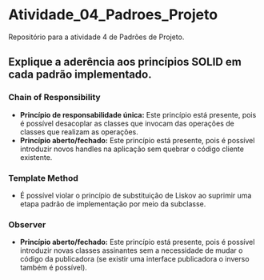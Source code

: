 # Atividade_04_Padroes_Projeto
Repositório para a atividade 4 de Padrões de Projeto.

## Explique a aderência aos princípios SOLID em cada padrão implementado.

### Chain of Responsibility
* <b>Princípio de responsabilidade única:</b> 
Este princípio está presente, pois é possível desacoplar as classes que invocam das operações de classes que realizam as operações.
* <b>Princípio aberto/fechado:</b>
Este princípio está presente, pois é possível introduzir novos handles na aplicação sem quebrar o código cliente existente.
### Template Method
* É possível violar o princípio de substituição de Liskov ao suprimir uma etapa padrão de implementação por meio da subclasse.

### Observer
* <b>Princípio aberto/fechado:</b>
Este princípio está presente, pois é possível introduzir novas classes assinantes sem a necessidade de mudar o código da publicadora (se existir uma interface publicadora o inverso também é possível).
